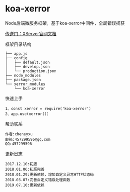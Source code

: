 # koa-xerror
Node后端微服务框架，基于koa-xerror中间件，全局错误捕获

[传送门：XServer官网文档](http://www.xserver.top)

框架目录结构
>
    ├── app.js
    ├── config
    │   ├── default.json
    │   ├── develop.json
    │   └── production.json
    ├── node_modules
    ├── package.json
    └── xerror_modules
        └── koa-xerror

快速上手
>
    1、const xerror = require('koa-xerror')
    2、app.use(xerror())

帮助联系
>
	作者:cheneyxu
	邮箱:457299596@qq.com
	QQ:457299596

更新日志
>
	2017.12.10:初版
    2018.01.06:初版完善
    2018.01.29:更新依赖，增加自定义异常HTTP状态码
    2018.03.07:完善自定义错误处理函数
    2019.07.10:更新依赖
